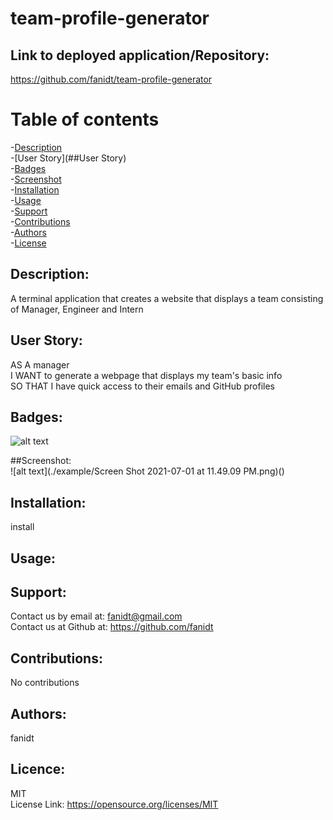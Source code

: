 # team-profile-generator

 ## Link to deployed application/Repository: <br />
  https://github.com/fanidt/team-profile-generator

 # Table of contents <br />
 -[Description](#Description) <br />
  -[User Story](##User Story) <br />
 -[Badges](#Badges) <br />
  -[Screenshot](##Screenshot) <br />
 -[Installation](#Installation) <br />
 -[Usage](#Usage) <br />
 -[Support](#Support) <br />
 -[Contributions](#Contributions) <br />
 -[Authors](#Authors) <br />
 -[License](#Licence) <br />

  ## Description: <br />
  A terminal application that creates a website that displays a team consisting of Manager, Engineer and Intern

  ## User Story: <br />
  AS A manager <br />
  I WANT to generate a webpage that displays my team's basic info <br />
  SO THAT I have quick access to their emails and GitHub profiles <br />
  
  ## Badges: <br />
  ![alt text](https://img.shields.io/badge/license-MIT-green)
  
  ##Screenshot: <br />
    ![alt text](./example/Screen Shot 2021-07-01 at 11.49.09 PM.png)()
  
  
  ## Installation: <br />
  install

  ## Usage: <br />
  

  ## Support: <br />
  Contact us by email at: fanidt@gmail.com <br />
  Contact us at Github at: https://github.com/fanidt

  

  ## Contributions: <br />
  No contributions

  ## Authors: <br />
  fanidt
  
  ## Licence: <br />
  MIT <br />
  License Link: https://opensource.org/licenses/MIT

